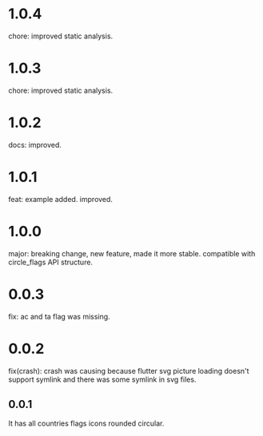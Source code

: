 # 1.0.4
chore: improved static analysis.

# 1.0.3
chore: improved static analysis.

# 1.0.2
docs: improved.

# 1.0.1
feat: example added. improved.

# 1.0.0
major: breaking change, new feature, made it more stable. compatible with circle_flags API structure.

# 0.0.3
fix: ac and ta flag was missing.

# 0.0.2
fix(crash): crash was causing because flutter svg picture loading doesn't support symlink and there was some symlink in svg files.

## 0.0.1
It has all countries flags icons rounded circular.
